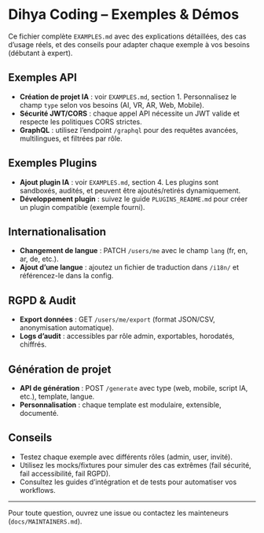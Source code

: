 # Dihya Coding – Exemples & Démos

Ce fichier complète `EXAMPLES.md` avec des explications détaillées, des cas d’usage réels, et des conseils pour adapter chaque exemple à vos besoins (débutant à expert).

## Exemples API
- **Création de projet IA** : voir `EXAMPLES.md`, section 1. Personnalisez le champ `type` selon vos besoins (AI, VR, AR, Web, Mobile).
- **Sécurité JWT/CORS** : chaque appel API nécessite un JWT valide et respecte les politiques CORS strictes.
- **GraphQL** : utilisez l’endpoint `/graphql` pour des requêtes avancées, multilingues, et filtrées par rôle.

## Exemples Plugins
- **Ajout plugin IA** : voir `EXAMPLES.md`, section 4. Les plugins sont sandboxés, audités, et peuvent être ajoutés/retirés dynamiquement.
- **Développement plugin** : suivez le guide `PLUGINS_README.md` pour créer un plugin compatible (exemple fourni).

## Internationalisation
- **Changement de langue** : PATCH `/users/me` avec le champ `lang` (fr, en, ar, de, etc.).
- **Ajout d’une langue** : ajoutez un fichier de traduction dans `/i18n/` et référencez-le dans la config.

## RGPD & Audit
- **Export données** : GET `/users/me/export` (format JSON/CSV, anonymisation automatique).
- **Logs d’audit** : accessibles par rôle admin, exportables, horodatés, chiffrés.

## Génération de projet
- **API de génération** : POST `/generate` avec type (web, mobile, script IA, etc.), template, langue.
- **Personnalisation** : chaque template est modulaire, extensible, documenté.

## Conseils
- Testez chaque exemple avec différents rôles (admin, user, invité).
- Utilisez les mocks/fixtures pour simuler des cas extrêmes (fail sécurité, fail accessibilité, fail RGPD).
- Consultez les guides d’intégration et de tests pour automatiser vos workflows.

---

Pour toute question, ouvrez une issue ou contactez les mainteneurs (`docs/MAINTAINERS.md`).
